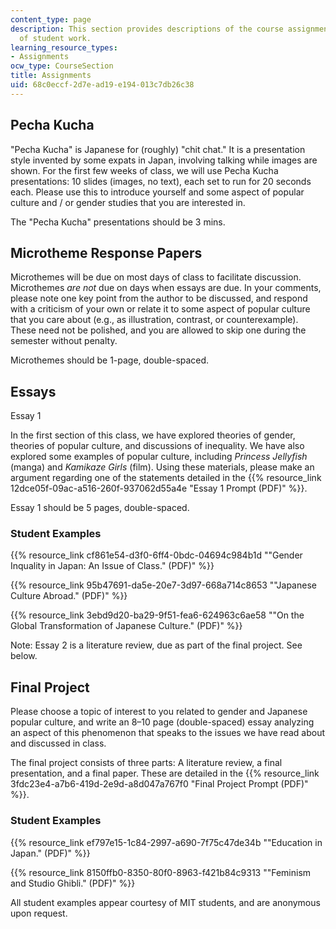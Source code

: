 ```yaml
---
content_type: page
description: This section provides descriptions of the course assignments and examples
  of student work.
learning_resource_types:
- Assignments
ocw_type: CourseSection
title: Assignments
uid: 68c0eccf-2d7e-ad19-e194-013c7db26c38
---
```


Pecha Kucha
-----------

"Pecha Kucha" is Japanese for (roughly) "chit chat." It is a presentation style invented by some expats in Japan, involving talking while images are shown. For the first few weeks of class, we will use Pecha Kucha presentations: 10 slides (images, no text), each set to run for 20 seconds each. Please use this to introduce yourself and some aspect of popular culture and / or gender studies that you are interested in.

The "Pecha Kucha" presentations should be 3 mins.

Microtheme Response Papers
--------------------------

Microthemes will be due on most days of class to facilitate discussion. Microthemes _are not_ due on days when essays are due. In your comments, please note one key point from the author to be discussed, and respond with a criticism of your own or relate it to some aspect of popular culture that you care about (e.g., as illustration, contrast, or counterexample). These need not be polished, and you are allowed to skip one during the semester without penalty.

Microthemes should be 1-page, double-spaced.

Essays
------

Essay 1

In the first section of this class, we have explored theories of gender, theories of popular culture, and discussions of inequality. We have also explored some examples of popular culture, including _Princess Jellyfish_ (manga) and _Kamikaze Girls_ (film). Using these materials, please make an argument regarding one of the statements detailed in the {{% resource_link 12dce05f-09ac-a516-260f-937062d55a4e "Essay 1 Prompt (PDF)" %}}.

Essay 1 should be 5 pages, double-spaced.

### Student Examples

{{% resource_link cf861e54-d3f0-6ff4-0bdc-04694c984b1d "\"Gender Inquality in Japan: An Issue of Class.\" (PDF)" %}}

{{% resource_link 95b47691-da5e-20e7-3d97-668a714c8653 "\"Japanese Culture Abroad.\" (PDF)" %}}

{{% resource_link 3ebd9d20-ba29-9f51-fea6-624963c6ae58 "\"On the Global Transformation of Japanese Culture.\" (PDF)" %}}

Note: Essay 2 is a literature review, due as part of the final project. See below.

Final Project
-------------

Please choose a topic of interest to you related to gender and Japanese popular culture, and write an 8–10 page (double-spaced) essay analyzing an aspect of this phenomenon that speaks to the issues we have read about and discussed in class.

The final project consists of three parts: A literature review, a final presentation, and a final paper. These are detailed in the {{% resource_link 3fdc23e4-a7b6-419d-2e9d-a8d047a767f0 "Final Project Prompt (PDF)" %}}.

### Student Examples

{{% resource_link ef797e15-1c84-2997-a690-7f75c47de34b "\"Education in Japan.\" (PDF)" %}}

{{% resource_link 8150ffb0-8350-80f0-8963-f421b84c9313 "\"Feminism and Studio Ghibli.\" (PDF)" %}}

All student examples appear courtesy of MIT students, and are anonymous upon request.
